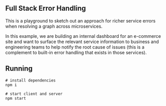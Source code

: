 ## Full Stack Error Handling

This is a playground to sketch out an approach for richer service errors when resolving a graph across microservices.

In this example, we are building an internal dashboard for an e-commerce site and want to surface the relevant service information to business and engineering teams to help notify the root cause of issues (this is a complement to built-in error handling that exists in those services).

## Running

```
# install dependencies
npm i

# start client and server
npm start
```
